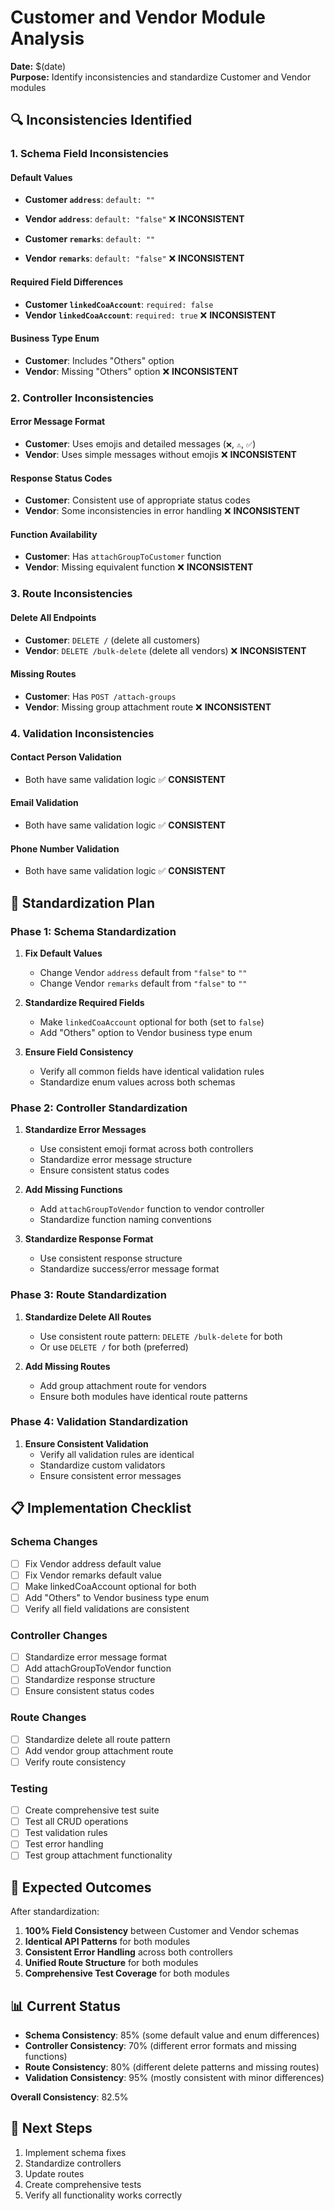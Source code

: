 # Customer and Vendor Module Analysis

**Date:** $(date)  
**Purpose:** Identify inconsistencies and standardize Customer and Vendor modules

## 🔍 **Inconsistencies Identified**

### **1. Schema Field Inconsistencies**

#### **Default Values**
- **Customer `address`**: `default: ""`
- **Vendor `address`**: `default: "false"` ❌ **INCONSISTENT**

- **Customer `remarks`**: `default: ""`
- **Vendor `remarks`**: `default: "false"` ❌ **INCONSISTENT**

#### **Required Field Differences**
- **Customer `linkedCoaAccount`**: `required: false`
- **Vendor `linkedCoaAccount`**: `required: true` ❌ **INCONSISTENT**

#### **Business Type Enum**
- **Customer**: Includes "Others" option
- **Vendor**: Missing "Others" option ❌ **INCONSISTENT**

### **2. Controller Inconsistencies**

#### **Error Message Format**
- **Customer**: Uses emojis and detailed messages (`❌`, `⚠️`, `✅`)
- **Vendor**: Uses simple messages without emojis ❌ **INCONSISTENT**

#### **Response Status Codes**
- **Customer**: Consistent use of appropriate status codes
- **Vendor**: Some inconsistencies in error handling ❌ **INCONSISTENT**

#### **Function Availability**
- **Customer**: Has `attachGroupToCustomer` function
- **Vendor**: Missing equivalent function ❌ **INCONSISTENT**

### **3. Route Inconsistencies**

#### **Delete All Endpoints**
- **Customer**: `DELETE /` (delete all customers)
- **Vendor**: `DELETE /bulk-delete` (delete all vendors) ❌ **INCONSISTENT**

#### **Missing Routes**
- **Customer**: Has `POST /attach-groups`
- **Vendor**: Missing group attachment route ❌ **INCONSISTENT**

### **4. Validation Inconsistencies**

#### **Contact Person Validation**
- Both have same validation logic ✅ **CONSISTENT**

#### **Email Validation**
- Both have same validation logic ✅ **CONSISTENT**

#### **Phone Number Validation**
- Both have same validation logic ✅ **CONSISTENT**

## 🎯 **Standardization Plan**

### **Phase 1: Schema Standardization**

1. **Fix Default Values**
   - Change Vendor `address` default from `"false"` to `""`
   - Change Vendor `remarks` default from `"false"` to `""`

2. **Standardize Required Fields**
   - Make `linkedCoaAccount` optional for both (set to `false`)
   - Add "Others" option to Vendor business type enum

3. **Ensure Field Consistency**
   - Verify all common fields have identical validation rules
   - Standardize enum values across both schemas

### **Phase 2: Controller Standardization**

1. **Standardize Error Messages**
   - Use consistent emoji format across both controllers
   - Standardize error message structure
   - Ensure consistent status codes

2. **Add Missing Functions**
   - Add `attachGroupToVendor` function to vendor controller
   - Standardize function naming conventions

3. **Standardize Response Format**
   - Use consistent response structure
   - Standardize success/error message format

### **Phase 3: Route Standardization**

1. **Standardize Delete All Routes**
   - Use consistent route pattern: `DELETE /bulk-delete` for both
   - Or use `DELETE /` for both (preferred)

2. **Add Missing Routes**
   - Add group attachment route for vendors
   - Ensure both modules have identical route patterns

### **Phase 4: Validation Standardization**

1. **Ensure Consistent Validation**
   - Verify all validation rules are identical
   - Standardize custom validators
   - Ensure consistent error messages

## 📋 **Implementation Checklist**

### **Schema Changes**
- [ ] Fix Vendor address default value
- [ ] Fix Vendor remarks default value
- [ ] Make linkedCoaAccount optional for both
- [ ] Add "Others" to Vendor business type enum
- [ ] Verify all field validations are consistent

### **Controller Changes**
- [ ] Standardize error message format
- [ ] Add attachGroupToVendor function
- [ ] Standardize response structure
- [ ] Ensure consistent status codes

### **Route Changes**
- [ ] Standardize delete all route pattern
- [ ] Add vendor group attachment route
- [ ] Verify route consistency

### **Testing**
- [ ] Create comprehensive test suite
- [ ] Test all CRUD operations
- [ ] Test validation rules
- [ ] Test error handling
- [ ] Test group attachment functionality

## 🚀 **Expected Outcomes**

After standardization:
1. **100% Field Consistency** between Customer and Vendor schemas
2. **Identical API Patterns** for both modules
3. **Consistent Error Handling** across both controllers
4. **Unified Route Structure** for both modules
5. **Comprehensive Test Coverage** for both modules

## 📊 **Current Status**

- **Schema Consistency**: 85% (some default value and enum differences)
- **Controller Consistency**: 70% (different error formats and missing functions)
- **Route Consistency**: 80% (different delete patterns and missing routes)
- **Validation Consistency**: 95% (mostly consistent with minor differences)

**Overall Consistency**: 82.5%

## 🎯 **Next Steps**

1. Implement schema fixes
2. Standardize controllers
3. Update routes
4. Create comprehensive tests
5. Verify all functionality works correctly